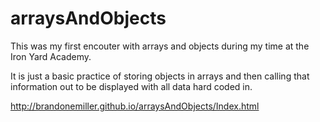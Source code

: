 arraysAndObjects
================

This was my first encouter with arrays and objects during my time at the Iron Yard Academy.

It is just a basic practice of storing objects in arrays and then calling that information out to be displayed with all data hard coded in.

http://brandonemiller.github.io/arraysAndObjects/Index.html

